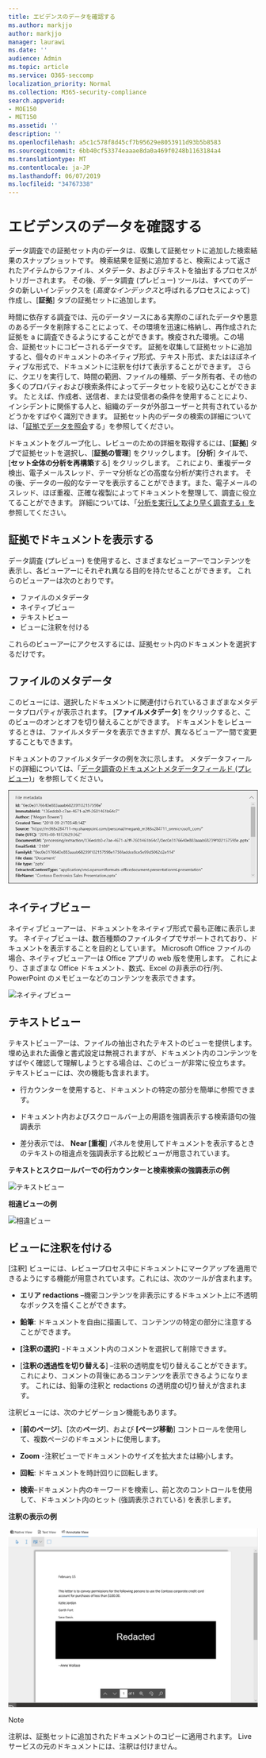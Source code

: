```yaml
---
title: エビデンスのデータを確認する
ms.author: markjjo
author: markjjo
manager: laurawi
ms.date: ''
audience: Admin
ms.topic: article
ms.service: O365-seccomp
localization_priority: Normal
ms.collection: M365-security-compliance
search.appverid:
- MOE150
- MET150
ms.assetid: ''
description: ''
ms.openlocfilehash: a5c1c578f8d45cf7b95629e8053911d93b5b8583
ms.sourcegitcommit: 6bb40cf53374eaaae8da0a469f0248b1163184a4
ms.translationtype: MT
ms.contentlocale: ja-JP
ms.lasthandoff: 06/07/2019
ms.locfileid: "34767338"
---
```

# <a name="review-the-data-in-evidence"></a>エビデンスのデータを確認する

データ調査での証拠セット内のデータは、収集して証拠セットに追加した検索結果のスナップショットです。 検索結果を証拠に追加すると、検索によって返されたアイテムからファイル、メタデータ、およびテキストを抽出するプロセスがトリガーされます。 その後、データ調査 (プレビュー) ツールは、すべてのデータの新しいインデックスを (*高度なインデックス*と呼ばれるプロセスによって) 作成し、[**証拠**] タブの証拠セットに追加します。 

時間に依存する調査では、元のデータソースにある実際のこぼれたデータや悪意のあるデータを削除することによって、その環境を迅速に格納し、再作成された証拠を a に調査できるようにすることができます。検疫された環境。この場合、証拠セットにコピーされるデータです。 証拠を収集して証拠セットに追加すると、個々のドキュメントのネイティブ形式、テキスト形式、またはほぼネイティブな形式で、ドキュメントに注釈を付けて表示することができます。 さらに、クエリを実行して、時間の範囲、ファイルの種類、データ所有者、その他の多くのプロパティおよび検索条件によってデータセットを絞り込むことができます。 たとえば、作成者、送信者、または受信者の条件を使用することにより、インシデントに関係する人と、組織のデータが外部ユーザーと共有されているかどうかをすばやく識別できます。 証拠セット内のデータの検索の詳細については、「[証拠でデータを照会](evidence-query.md)する」を参照してください。

ドキュメントをグループ化し、レビューのための詳細を取得するには、[**証拠**] タブで証拠セットを選択し、[**証拠の管理**] をクリックします。 [**分析**] タイルで、[**セット全体の分析を再構築**する] をクリックします。 これにより、重複データ検出、電子メールスレッド、テーマ分析などの高度な分析が実行されます。 その後、データの一般的なテーマを表示することができます。また、電子メールのスレッド、ほぼ重複、正確な複製によってドキュメントを整理して、調査に役立てることができます。 詳細については、「[分析を実行してより早く調査する」を](run-analytics-to-investigate-faster.md)参照してください。

## <a name="view-documents-in-evidence"></a>証拠でドキュメントを表示する

データ調査 (プレビュー) を使用すると、さまざまなビューアーでコンテンツを表示し、各ビューアーにそれぞれ異なる目的を持たせることができます。 これらのビューアーは次のとおりです。

- ファイルのメタデータ
- ネイティブビュー
- テキストビュー
- ビューに注釈を付ける

これらのビューアーにアクセスするには、証拠セット内のドキュメントを選択するだけです。

## <a name="file-metadata"></a>ファイルのメタデータ

このビューには、選択したドキュメントに関連付けられているさまざまなメタデータプロパティが表示されます。 [**ファイルメタデータ**] をクリックすると、このビューのオンとオフを切り替えることができます。 ドキュメントをレビューするときは、ファイルメタデータを表示できますが、異なるビューアー間で変更することもできます。

ドキュメントのファイルメタデータの例を次に示します。 メタデータフィールドの詳細については、「[データ調査のドキュメントメタデータフィールド (プレビュー)](document-metadata-fields.md)」を参照してください。

![ファイルのメタデータパネル](../media/Reviewimage2.png)

## <a name="native-view"></a>ネイティブビュー

ネイティブビューアーは、ドキュメントをネイティブ形式で最も正確に表示します。 ネイティブビューは、数百種類のファイルタイプでサポートされており、ドキュメントを表示することを目的としています。 Microsoft Office ファイルの場合、ネイティブビューアーは Office アプリの web 版を使用します。 これにより、さまざまな Office ドキュメント、数式、Excel の非表示の行/列、PowerPoint のメモビューなどのコンテンツを表示できます。

![ネイティブビュー
](../media/Reviewimage3.png)

## <a name="text-view"></a>テキストビュー

テキストビューアーは、ファイルの抽出されたテキストのビューを提供します。 埋め込まれた画像と書式設定は無視されますが、ドキュメント内のコンテンツをすばやく確認して理解しようとする場合は、このビューが非常に役立ちます。 テキストビューには、次の機能も含まれます。

  - 行カウンターを使用すると、ドキュメントの特定の部分を簡単に参照できます。

  - ドキュメント内およびスクロールバー上の用語を強調表示する検索語句の強調表示

  - 差分表示では、 **Near [重複**] パネルを使用してドキュメントを表示するときのテキストの相違点を強調表示する比較ビューが用意されています。

**テキストとスクロールバーでの行カウンターと検索検索の強調表示の例**

![テキストビュー
](../media/Reviewimage4.png)

**相違ビューの例**

![相違ビュー
](../media/Reviewimage5.png)

## <a name="annotate-view"></a>ビューに注釈を付ける

[注釈] ビューには、レビュープロセス中にドキュメントにマークアップを適用できるようにする機能が用意されています。これには、次のツールが含まれます。

  - **エリア redactions** –機密コンテンツを非表示にするドキュメント上に不透明なボックスを描くことができます。

  - **鉛筆**: ドキュメントを自由に描画して、コンテンツの特定の部分に注意することができます。

  - **[注釈の選択]** -ドキュメント内のコメントを選択して削除できます。

  - [**注釈の透過性を切り替える**] –注釈の透明度を切り替えることができます。これにより、コメントの背後にあるコンテンツを表示できるようになります。 これには、鉛筆の注釈と redactions の透明度の切り替えが含まれます。

注釈ビューには、次のナビゲーション機能もあります。

  - [**前のページ**]、[次の**ページ**]、および **[ページ移動**] コントロールを使用して、複数ページのドキュメントに使用します。

  - **Zoom** -注釈ビューでドキュメントのサイズを拡大または縮小します。

  - **回転**: ドキュメントを時計回りに回転します。

  - **検索**–ドキュメント内のキーワードを検索し、前と次のコントロールを使用して、ドキュメント内のヒット (強調表示されている) を表示します。

**注釈の表示の例**

![ビューに注釈を付ける](../media/Reviewimage1.png)

> [!NOTE]
> 注釈は、証拠セットに追加されたドキュメントのコピーに適用されます。 Live サービスの元のドキュメントには、注釈は付けません。
